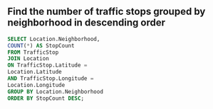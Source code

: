 ## Find the number of traffic stops grouped by neighborhood in descending order
```sql
SELECT Location.Neighborhood,
COUNT(*) AS StopCount
FROM TrafficStop
JOIN Location
ON TrafficStop.Latitude =
Location.Latitude
AND TrafficStop.Longitude =
Location.Longitude
GROUP BY Location.Neighborhood
ORDER BY StopCount DESC;
